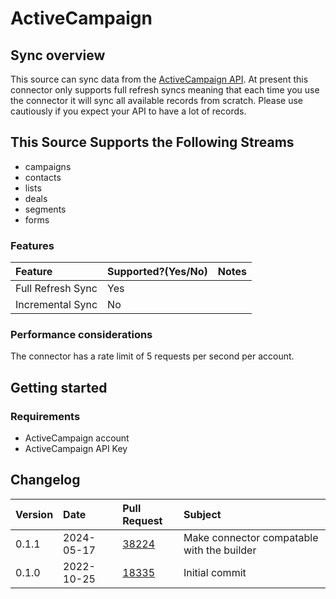 # ActiveCampaign

## Sync overview

This source can sync data from the [ActiveCampaign API](https://developers.activecampaign.com/reference/overview). At present this connector only supports full refresh syncs meaning that each time you use the connector it will sync all available records from scratch. Please use cautiously if you expect your API to have a lot of records.

## This Source Supports the Following Streams

- campaigns
- contacts
- lists
- deals
- segments
- forms

### Features

| Feature           | Supported?\(Yes/No\) | Notes |
| :---------------- | :------------------- | :---- |
| Full Refresh Sync | Yes                  |       |
| Incremental Sync  | No                   |       |

### Performance considerations

The connector has a rate limit of 5 requests per second per account.

## Getting started

### Requirements

- ActiveCampaign account
- ActiveCampaign API Key

## Changelog

| Version | Date       | Pull Request                                             | Subject                                    |
| :------ | :--------- | :------------------------------------------------------- | :----------------------------------------- |
| 0.1.1   | 2024-05-17 | [38224](https://github.com/airbytehq/airbyte/pull/38224) | Make connector compatable with the builder |
| 0.1.0   | 2022-10-25 | [18335](https://github.com/airbytehq/airbyte/pull/18335) | Initial commit                             |
